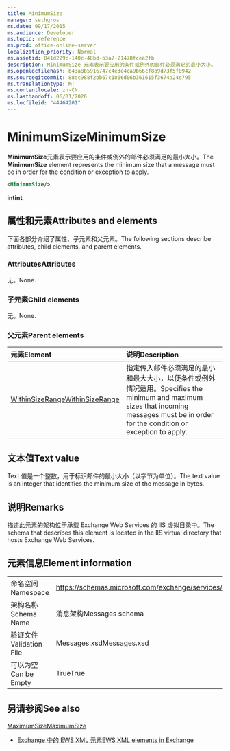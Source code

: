 ```yaml
---
title: MinimumSize
manager: sethgros
ms.date: 09/17/2015
ms.audience: Developer
ms.topic: reference
ms.prod: office-online-server
localization_priority: Normal
ms.assetid: 841d229c-140c-48bd-b3a7-21478fcea2fb
description: MinimumSize 元素表示要应用的条件或例外的邮件必须满足的最小大小。
ms.openlocfilehash: b43a8b5916747c4e3e4ca9b66cf8b9d73f5f8942
ms.sourcegitcommit: 88ec988f2bb67c1866d06b361615f3674a24e795
ms.translationtype: MT
ms.contentlocale: zh-CN
ms.lasthandoff: 06/01/2020
ms.locfileid: "44464201"
---
```

# <a name="minimumsize"></a><span data-ttu-id="653ca-103">MinimumSize</span><span class="sxs-lookup"><span data-stu-id="653ca-103">MinimumSize</span></span>

<span data-ttu-id="653ca-104">**MinimumSize**元素表示要应用的条件或例外的邮件必须满足的最小大小。</span><span class="sxs-lookup"><span data-stu-id="653ca-104">The **MinimumSize** element represents the minimum size that a message must be in order for the condition or exception to apply.</span></span> 
  
```XML
<MinimumSize/>
```

 <span data-ttu-id="653ca-105">**int**</span><span class="sxs-lookup"><span data-stu-id="653ca-105">**int**</span></span>
## <a name="attributes-and-elements"></a><span data-ttu-id="653ca-106">属性和元素</span><span class="sxs-lookup"><span data-stu-id="653ca-106">Attributes and elements</span></span>

<span data-ttu-id="653ca-107">下面各部分介绍了属性、子元素和父元素。</span><span class="sxs-lookup"><span data-stu-id="653ca-107">The following sections describe attributes, child elements, and parent elements.</span></span>
  
### <a name="attributes"></a><span data-ttu-id="653ca-108">Attributes</span><span class="sxs-lookup"><span data-stu-id="653ca-108">Attributes</span></span>

<span data-ttu-id="653ca-109">无。</span><span class="sxs-lookup"><span data-stu-id="653ca-109">None.</span></span>
  
### <a name="child-elements"></a><span data-ttu-id="653ca-110">子元素</span><span class="sxs-lookup"><span data-stu-id="653ca-110">Child elements</span></span>

<span data-ttu-id="653ca-111">无。</span><span class="sxs-lookup"><span data-stu-id="653ca-111">None.</span></span>
  
### <a name="parent-elements"></a><span data-ttu-id="653ca-112">父元素</span><span class="sxs-lookup"><span data-stu-id="653ca-112">Parent elements</span></span>

|<span data-ttu-id="653ca-113">**元素**</span><span class="sxs-lookup"><span data-stu-id="653ca-113">**Element**</span></span>|<span data-ttu-id="653ca-114">**说明**</span><span class="sxs-lookup"><span data-stu-id="653ca-114">**Description**</span></span>|
|:-----|:-----|
|[<span data-ttu-id="653ca-115">WithinSizeRange</span><span class="sxs-lookup"><span data-stu-id="653ca-115">WithinSizeRange</span></span>](withinsizerange.md) <br/> |<span data-ttu-id="653ca-116">指定传入邮件必须满足的最小和最大大小，以便条件或例外情况适用。</span><span class="sxs-lookup"><span data-stu-id="653ca-116">Specifies the minimum and maximum sizes that incoming messages must be in order for the condition or exception to apply.</span></span>  <br/> |
   
## <a name="text-value"></a><span data-ttu-id="653ca-117">文本值</span><span class="sxs-lookup"><span data-stu-id="653ca-117">Text value</span></span>

<span data-ttu-id="653ca-118">Text 值是一个整数，用于标识邮件的最小大小（以字节为单位）。</span><span class="sxs-lookup"><span data-stu-id="653ca-118">The text value is an integer that identifies the minimum size of the message in bytes.</span></span>
  
## <a name="remarks"></a><span data-ttu-id="653ca-119">说明</span><span class="sxs-lookup"><span data-stu-id="653ca-119">Remarks</span></span>

<span data-ttu-id="653ca-120">描述此元素的架构位于承载 Exchange Web Services 的 IIS 虚拟目录中。</span><span class="sxs-lookup"><span data-stu-id="653ca-120">The schema that describes this element is located in the IIS virtual directory that hosts Exchange Web Services.</span></span>
  
## <a name="element-information"></a><span data-ttu-id="653ca-121">元素信息</span><span class="sxs-lookup"><span data-stu-id="653ca-121">Element information</span></span>

|||
|:-----|:-----|
|<span data-ttu-id="653ca-122">命名空间</span><span class="sxs-lookup"><span data-stu-id="653ca-122">Namespace</span></span>  <br/> |https://schemas.microsoft.com/exchange/services/2006/messages  <br/> |
|<span data-ttu-id="653ca-123">架构名称</span><span class="sxs-lookup"><span data-stu-id="653ca-123">Schema Name</span></span>  <br/> |<span data-ttu-id="653ca-124">消息架构</span><span class="sxs-lookup"><span data-stu-id="653ca-124">Messages schema</span></span>  <br/> |
|<span data-ttu-id="653ca-125">验证文件</span><span class="sxs-lookup"><span data-stu-id="653ca-125">Validation File</span></span>  <br/> |<span data-ttu-id="653ca-126">Messages.xsd</span><span class="sxs-lookup"><span data-stu-id="653ca-126">Messages.xsd</span></span>  <br/> |
|<span data-ttu-id="653ca-127">可以为空</span><span class="sxs-lookup"><span data-stu-id="653ca-127">Can be Empty</span></span>  <br/> |<span data-ttu-id="653ca-128">True</span><span class="sxs-lookup"><span data-stu-id="653ca-128">True</span></span>  <br/> |
   
## <a name="see-also"></a><span data-ttu-id="653ca-129">另请参阅</span><span class="sxs-lookup"><span data-stu-id="653ca-129">See also</span></span>



[<span data-ttu-id="653ca-130">MaximumSize</span><span class="sxs-lookup"><span data-stu-id="653ca-130">MaximumSize</span></span>](maximumsize.md)


- [<span data-ttu-id="653ca-131">Exchange 中的 EWS XML 元素</span><span class="sxs-lookup"><span data-stu-id="653ca-131">EWS XML elements in Exchange</span></span>](ews-xml-elements-in-exchange.md)


